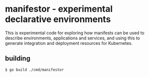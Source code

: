 # manifestor - experimental declarative environments

This is experimental code for exploring how manifests can be used to describe
environments, applications and services, and using this to generate integration
and deployment resources for Kubernetes.

## building

```shell
$ go build ./cmd/manifestor
```
